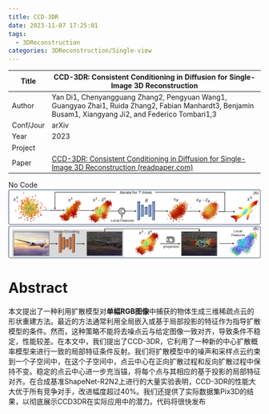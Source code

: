 ```yaml
---
title: CCD-3DR
date: 2023-11-07 17:25:01
tags:
  - 3DReconstruction
categories: 3DReconstruction/Single-view
---
```


| Title     | CCD-3DR: Consistent Conditioning in Diffusion for Single-Image 3D Reconstruction                                                                                                                 |
| --------- | ------------------------------------------------------------------------------------------------------------------------------------------------------------------------------------------------ |
| Author    | Yan Di1, Chenyangguang Zhang2, Pengyuan Wang1, Guangyao Zhai1, Ruida Zhang2, Fabian Manhardt3, Benjamin Busam1, Xiangyang Ji2, and Federico Tombari1,3                                           |
| Conf/Jour | arXiv                                                                                                                                                                                            |
| Year      | 2023                                                                                                                                                                                                 |
| Project   |                                                                                                                                                                                                  |
| Paper     | [CCD-3DR: Consistent Conditioning in Diffusion for Single-Image 3D Reconstruction (readpaper.com)](https://readpaper.com/pdf-annotate/note?pdfId=4789424767274844161&noteId=2014146864821066240) |

No Code
![image.png|666](https://raw.githubusercontent.com/qiyun71/Blog_images/main/pictures/20231021115606.png)

<!-- more -->

# Abstract

本文提出了一种利用扩散模型对**单幅RGB图像**中捕获的物体生成三维稀疏点云的形状重建方法。最近的方法通常利用全局嵌入或基于局部投影的特征作为指导扩散模型的条件。然而，这种策略不能将去噪点云与给定图像一致对齐，导致条件不稳定，性能较差。在本文中，我们提出了CCD-3DR，它利用了一种新的中心扩散概率模型来进行一致的局部特征条件反射。我们将扩散模型中的噪声和采样点云约束到一个子空间中，在这个子空间中，点云中心在正向扩散过程和反向扩散过程中保持不变。稳定的点云中心进一步充当锚，将每个点与其相应的基于投影的局部特征对齐。在合成基准ShapeNet-R2N2上进行的大量实验表明，CCD-3DR的性能大大优于所有竞争对手，改进幅度超过40%。我们还提供了实际数据集Pix3D的结果，以彻底展示CCD3DR在实际应用中的潜力。代码将很快发布


